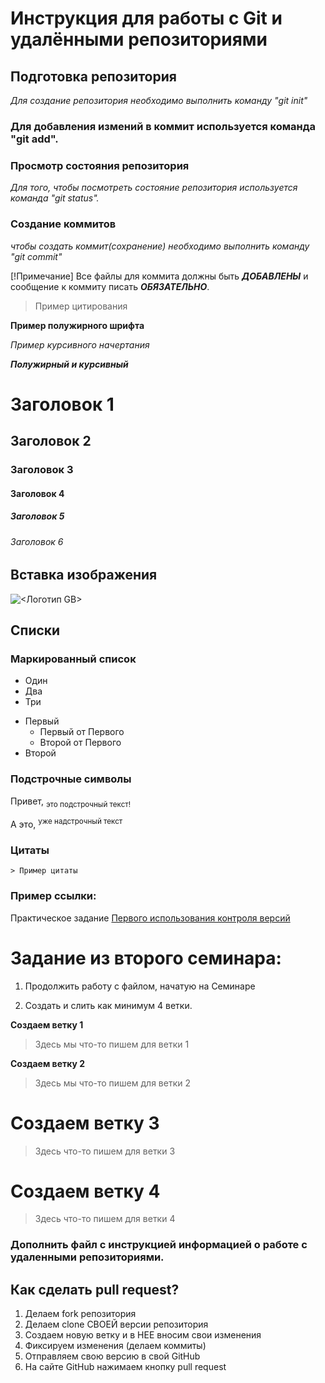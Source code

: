 # Инструкция для работы с Git и удалёнными репозиториями

## Подготовка репозитория

*Для создание репозитория необходимо выполнить команду "git init"*

### Для добавления измений в коммит используется команда "git add".

### Просмотр состояния репозитория

*Для того, чтобы посмотреть состояние репозитория используется команда "git status".*

### Создание коммитов
*чтобы создать коммит(сохранение) необходимо выполнить команду "git commit"*

[!Примечание]
Все файлы для коммита должны быть ***ДОБАВЛЕНЫ*** и сообщение к коммиту писать ***ОБЯЗАТЕЛЬНО***.

>Пример цитирования

**Пример полужирного шрифта**

*Пример курсивного начертания*

***Полужирный и курсивный***

# Заголовок 1
## Заголовок 2
### Заголовок 3
#### Заголовок 4
##### Заголовок 5
###### Заголовок 6

## Вставка изображения
![<Логотип GB>](gb_logo.jpg)

## Списки

### Маркированный список

* Один
* Два
* Три

- Первый
    - Первый от Первого
    - Второй от Первого
- Второй

### Подстрочные символы

Привет, <sub>это подстрочный текст!</sub>

А это, <sup> уже надстрочный текст</sup>

### Цитаты

    > Пример цитаты

### Пример ссылки:

Практическое задание [Первого использования контроля версий](https://gb.ru/lessons/254770/homework) 

# Задание из второго семинара:

1. Продолжить работу с файлом, начатую на Семинаре 

2. Создать и слить как минимум 4 ветки. 

**Создаем ветку 1**

> Здесь мы что-то пишем для ветки 1

**Создаем ветку 2**

>Здесь мы что-то пишем для ветки 2

# Создаем ветку 3

> Здесь что-то пишем для ветки 3

# Создаем ветку 4

> Здесь что-то пишем для ветки 4

### Дополнить файл с инструкцией информацией о работе с удаленными репозиториями.

## Как сделать pull request?

1. Делаем fork репозитория
2. Делаем clone СВОЕЙ версии репозитория
3. Создаем новую ветку и в НЕЕ вносим свои изменения
4. Фиксируем изменения (делаем коммиты)
5. Отправляем свою версию в свой GitHub
6. На сайте GitHub нажимаем кнопку pull request